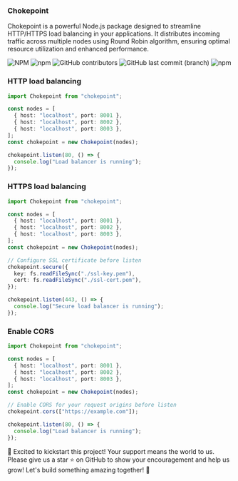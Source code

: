 ### Chokepoint
Chokepoint is a powerful Node.js package designed to streamline HTTP/HTTPS load balancing in your applications. It distributes incoming traffic across multiple nodes using Round Robin algorithm, ensuring optimal resource utilization and enhanced performance.

![NPM](https://img.shields.io/npm/l/chokepoint) ![npm](https://img.shields.io/npm/v/chokepoint) ![GitHub contributors](https://img.shields.io/github/contributors/renjithspace/chokepoint) ![GitHub last commit (branch)](https://img.shields.io/github/last-commit/renjithspace/chokepoint/main) ![npm](https://img.shields.io/npm/dw/chokepoint)

### HTTP load balancing
```ts
import Chokepoint from "chokepoint";

const nodes = [
  { host: "localhost", port: 8001 },
  { host: "localhost", port: 8002 },
  { host: "localhost", port: 8003 },
];
const chokepoint = new Chokepoint(nodes);

chokepoint.listen(80, () => {
  console.log("Load balancer is running");
});
```

### HTTPS load balancing
```ts
import Chokepoint from "chokepoint";

const nodes = [
  { host: "localhost", port: 8001 },
  { host: "localhost", port: 8002 },
  { host: "localhost", port: 8003 },
];
const chokepoint = new Chokepoint(nodes);

// Configure SSL certificate before listen
chokepoint.secure({
  key: fs.readFileSync("./ssl-key.pem"),
  cert: fs.readFileSync("./ssl-cert.pem"),
});

chokepoint.listen(443, () => {
  console.log("Secure load balancer is running");
});
```

### Enable CORS
```ts
import Chokepoint from "chokepoint";

const nodes = [
  { host: "localhost", port: 8001 },
  { host: "localhost", port: 8002 },
  { host: "localhost", port: 8003 },
];
const chokepoint = new Chokepoint(nodes);

// Enable CORS for your request origins before listen
chokepoint.cors(["https://example.com"]);

chokepoint.listen(80, () => {
  console.log("Load balancer is running");
});
```

🚀 Excited to kickstart this project! Your support means the world to us. Please give us a star ⭐️ on GitHub to show your encouragement and help us grow! Let's build something amazing together! 🌟